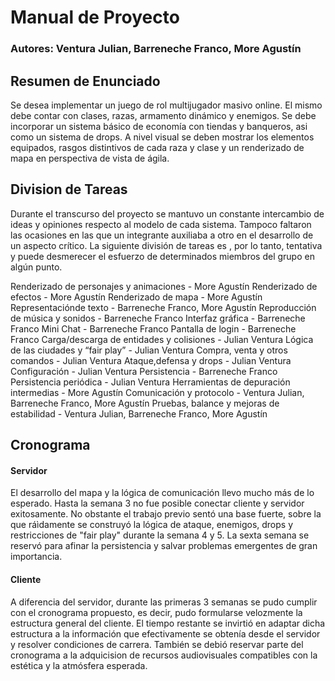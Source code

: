 # Manual de Proyecto

### Autores: Ventura Julian, Barreneche Franco, More Agustín

## Resumen de Enunciado

Se desea implementar un juego de rol multijugador masivo online. El mismo debe
contar con clases, razas, armamento dinámico y enemigos. Se debe incorporar un
sistema básico de economía con tiendas y banqueros, asi como un sistema de
drops. A nivel visual se deben mostrar los elementos equipados, rasgos distintivos
de cada raza y clase y un renderizado de mapa en perspectiva de vista de ágila.

## Division de Tareas

Durante  el transcurso del proyecto se mantuvo un constante intercambio de ideas y
opiniones respecto al modelo de cada sistema. Tampoco faltaron las ocasiones en 
las que un integrante auxiliaba a otro en el desarrollo de un aspecto crítico.
La siguiente división de tareas es , por lo tanto, tentativa y puede desmerecer
el esfuerzo de determinados miembros del grupo en algún punto.

Renderizado de personajes y animaciones - More Agustín
Renderizado de efectos - More Agustín
Renderizado de mapa - More Agustín
Representaciónde texto - Barreneche Franco, More Agustín
Reproducción de música y sonidos - Barreneche Franco
Interfaz gráfica - Barreneche Franco
Mini Chat - Barreneche Franco
Pantalla de login - Barreneche Franco
Carga/descarga de entidades y colisiones - Julian Ventura
Lógica de las ciudades y “fair play” - Julian Ventura
Compra, venta y otros comandos - Julian Ventura
Ataque,defensa y drops - Julian Ventura
Configuración - Julian Ventura
Persistencia - Barreneche Franco
Persistencia periódica - Julian Ventura
Herramientas de depuración intermedias - More Agustín
Comunicación y protocolo - Ventura Julian, Barreneche Franco, More Agustín
Pruebas, balance y mejoras de estabilidad - Ventura Julian, Barreneche Franco, More Agustín

## Cronograma

#### Servidor

El desarrollo del mapa y la lógica de comunicación llevo mucho más de lo esperado.
Hasta la semana 3 no fue posible conectar cliente y servidor exitosamente. No obstante
el trabajo previo sentó una base fuerte, sobre la que ráìdamente se construyó la lógica
de ataque, enemigos, drops y restricciones de "fair play" durante la semana 4 y 5.
La sexta semana se reservó para afinar la persistencia y salvar problemas emergentes
de gran importancia.

#### Cliente

A diferencia del servidor, durante las primeras 3 semanas se pudo cumplir con el
cronograma propuesto, es decir, pudo formularse velozmente la estructura general
del cliente. El tiempo restante se invirtió en adaptar dicha estructura a la
información que efectivamente se obtenía desde el servidor y resolver condiciones
de carrera. También se debió reservar parte del cronograma a la adquicision de recursos
audiovisuales compatibles con la estética y la atmósfera esperada.